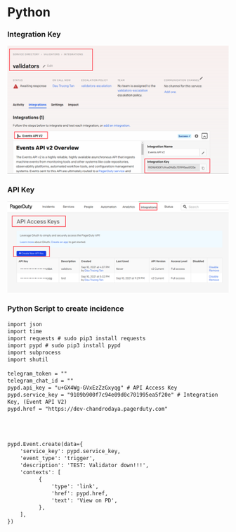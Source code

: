 # Python

### Integration Key

![](../.gitbook/assets/image%20%282%29.png)

### API Key

![](../.gitbook/assets/image%20%283%29.png)

### Python Script to create incidence

```text
import json
import time
import requests # sudo pip3 install requests
import pypd # sudo pip3 install pypd
import subprocess
import shutil

telegram_token = ""
telegram_chat_id = ""
pypd.api_key = "u+GX4Wg-GVxEzZzGxyqg" # API Access Key
pypd.service_key = "9109b900f7c94e09d0c701995ea5f20e" # Integration Key, (Event API V2)
pypd.href = "https://dev-chandrodaya.pagerduty.com"




pypd.Event.create(data={
    'service_key': pypd.service_key,
    'event_type': 'trigger',
    'description': 'TEST: Validator down!!!',
    'contexts': [
          {
              'type': 'link',
              'href': pypd.href,
              'text': 'View on PD',
          },
    ],
})
```

